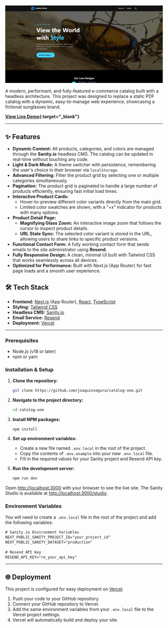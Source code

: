 ![Lens Catalog Homepage](./screenshot.png)

A modern, performant, and fully-featured e-commerce catalog built with a headless architecture. This project was designed to replace a static PDF catalog with a dynamic, easy-to-manage web experience, showcasing a fictional sunglasses brand.

**[View Live Demo](https://catalog-one-lime.vercel.app/){:target="_blank"}**

---

## ✨ Features

- **Dynamic Content:** All products, categories, and colors are managed through the **Sanity.io** headless CMS. The catalog can be updated in real-time without touching any code.
- **Light & Dark Mode:** A theme switcher with persistence, remembering the user's choice in their browser via `localStorage`.
- **Advanced Filtering:** Filter the product grid by selecting one or multiple categories simultaneously.
- **Pagination:** The product grid is paginated to handle a large number of products efficiently, ensuring fast initial load times.
- **Interactive Product Cards:**
  - Hover-to-preview different color variants directly from the main grid.
  - Limited color swatches are shown, with a "+x" indicator for products with many options.
- **Product Detail Page:**
  - **Magnifying Glass Zoom:** An interactive image zoom that follows the cursor to inspect product details.
  - **URL State Sync:** The selected color variant is stored in the URL, allowing users to share links to specific product versions.
- **Functional Contact Form:** A fully working contact form that sends emails to the site administrator using **Resend**.
- **Fully Responsive Design:** A clean, minimal UI built with Tailwind CSS that works seamlessly across all devices.
- **Optimized for Performance:** Built with Next.js (App Router) for fast page loads and a smooth user experience.

## 🛠️ Tech Stack

- **Frontend:** [Next.js](https://nextjs.org/) (App Router), [React](https://react.dev/), [TypeScript](https://www.typescriptlang.org/)
- **Styling:** [Tailwind CSS](https://tailwindcss.com/)
- **Headless CMS:** [Sanity.io](https://www.sanity.io/)
- **Email Service:** [Resend](https://resend.com/)
- **Deployment:** [Vercel](https://vercel.com/)

---

### Prerequisites

- Node.js (v18 or later)
- npm or yarn

### Installation & Setup

1.  **Clone the repository:**

    ```bash
    git clone https://github.com/joaquinsegura/catalog-one.git
    ```

2.  **Navigate to the project directory:**

    ```bash
    cd catalog-one
    ```

3.  **Install NPM packages:**

    ```bash
    npm install
    ```

4.  **Set up environment variables:**
    - Create a new file named `.env.local` in the root of the project.
    - Copy the contents of `.env.example` into your new `.env.local` file.
    - Fill in the required values for your Sanity project and Resend API key.

5.  **Run the development server:**
    ```bash
    npm run dev
    ```

Open [http://localhost:3000](http://localhost:3000) with your browser to see the live site.
The Sanity Studio is available at [http://localhost:3000/studio](http://localhost:3000/studio).

### Environment Variables

You will need to create a `.env.local` file in the root of the project and add the following variables:

```
# Sanity.io Environment Variables
NEXT_PUBLIC_SANITY_PROJECT_ID="your_project_id"
NEXT_PUBLIC_SANITY_DATASET="production"

# Resend API Key
RESEND_API_KEY="re_your_api_key"
```

---

## 🌐 Deployment

This project is configured for easy deployment on [Vercel](https://vercel.com/).

1.  Push your code to your GitHub repository.
2.  Connect your GitHub repository to Vercel.
3.  Add the same environment variables from your `.env.local` file to the Vercel project settings.
4.  Vercel will automatically build and deploy your site.
